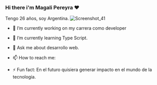 ### Hi there i'm Magali Pereyra ❤️
Tengo 26 años, soy Argentina.
![Screenshot_41](https://github.com/Magali18/Magali18/assets/98051334/22218377-0a54-44e8-848e-e31b492e3f1e)

- 🔭 I’m currently working on my carrera como developer
- 🌱 I’m currently learning Type Script.
- 💬 Ask me about desarrollo web.
- 📫 How to reach me: 

- ⚡ Fun fact: En el futuro quisiera generar impacto en el mundo de la tecnologia.

